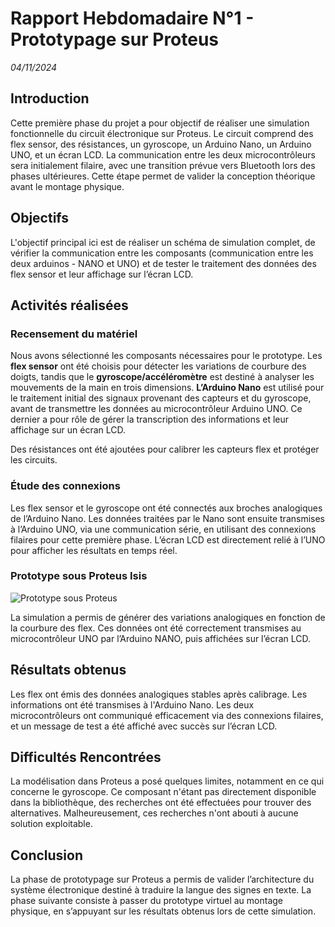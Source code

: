 # Rapport Hebdomadaire N°1 - Prototypage sur Proteus  
_04/11/2024_

## Introduction
Cette première phase du projet a pour objectif de réaliser une simulation fonctionnelle du circuit électronique sur Proteus. Le circuit comprend des flex sensor, des résistances, un gyroscope, un Arduino Nano, un Arduino UNO, et un écran LCD. La communication entre les deux microcontrôleurs sera initialement filaire, avec une transition prévue vers Bluetooth lors des phases ultérieures. Cette étape permet de valider la conception théorique avant le montage physique.

## Objectifs
L'objectif principal ici est de réaliser un schéma de simulation complet, de vérifier la communication entre les composants (communication entre les deux arduinos - NANO et UNO) et de tester le traitement des données des flex sensor et leur affichage sur l’écran LCD.

## Activités réalisées

### Recensement du matériel
Nous avons sélectionné les composants nécessaires pour le prototype. Les **flex sensor** ont été choisis pour détecter les variations de courbure des doigts, tandis que le **gyroscope/accéléromètre** est destiné à analyser les mouvements de la main en trois dimensions. **L’Arduino Nano** est utilisé pour le traitement initial des signaux provenant des capteurs et du gyroscope, avant de transmettre les données au microcontrôleur Arduino UNO. Ce dernier a pour rôle de gérer la transcription des informations et leur affichage sur un écran LCD.

Des résistances ont été ajoutées pour calibrer les capteurs flex et protéger les circuits.

### Étude des connexions
Les flex sensor et le gyroscope ont été connectés aux broches analogiques de l’Arduino Nano. Les données traitées par le Nano sont ensuite transmises à l’Arduino UNO, via une communication série, en utilisant des connexions filaires pour cette première phase. L’écran LCD est directement relié à l’UNO pour afficher les résultats en temps réel.

### Prototype sous Proteus Isis

![Prototype sous Proteus](Figures/ImagesElectro/ElectroProjet1.PNG)

La simulation a permis de générer des variations analogiques en fonction de la courbure des flex. Ces données ont été correctement transmises au microcontrôleur UNO par l’Arduino NANO, puis affichées sur l’écran LCD.

## Résultats obtenus
Les flex ont émis des données analogiques stables après calibrage. Les informations ont été transmises à l'Arduino Nano. Les deux microcontrôleurs ont communiqué efficacement via des connexions filaires, et un message de test a été affiché avec succès sur l’écran LCD.

## Difficultés Rencontrées
La modélisation dans Proteus a posé quelques limites, notamment en ce qui concerne le gyroscope. Ce composant n'étant pas directement disponible dans la bibliothèque, des recherches ont été effectuées pour trouver des alternatives. Malheureusement, ces recherches n'ont abouti à aucune solution exploitable.

## Conclusion
La phase de prototypage sur Proteus a permis de valider l’architecture du système électronique destiné à traduire la langue des signes en texte. La phase suivante consiste à passer du prototype virtuel au montage physique, en s’appuyant sur les résultats obtenus lors de cette simulation.
